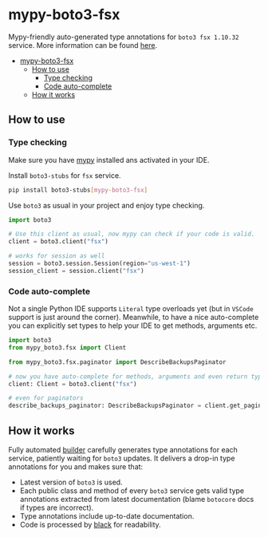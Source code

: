 # mypy-boto3-fsx

Mypy-friendly auto-generated type annotations for `boto3 fsx 1.10.32` service.
More information can be found [here](https://github.com/vemel/mypy_boto3).

- [mypy-boto3-fsx](#mypy-boto3-fsx)
  - [How to use](#how-to-use)
    - [Type checking](#type-checking)
    - [Code auto-complete](#code-auto-complete)
  - [How it works](#how-it-works)

## How to use

### Type checking

Make sure you have [mypy](https://github.com/python/mypy) installed ans activated in your IDE.

Install `boto3-stubs` for `fsx` service.

```bash
pip install boto3-stubs[mypy-boto3-fsx]
```

Use `boto3` as usual in your project and enjoy type checking.

```python
import boto3

# Use this client as usual, now mypy can check if your code is valid.
client = boto3.client("fsx")

# works for session as well
session = boto3.session.Session(region="us-west-1")
session_client = session.client("fsx")

```

### Code auto-complete

Not a single Python IDE supports `Literal` type overloads yet (but in `VSCode` support is just around the corner).
Meanwhile, to have a nice auto-complete you can explicitly set types to help your IDE to get methods, arguments etc.

```python
import boto3
from mypy_boto3.fsx import Client

from mypy_boto3.fsx.paginator import DescribeBackupsPaginator

# now you have auto-complete for methods, arguments and even return types
client: Client = boto3.client("fsx")

# even for paginators
describe_backups_paginator: DescribeBackupsPaginator = client.get_paginator("describe_backups")
```

## How it works

Fully automated [builder](https://github.com/vemel/mypy_boto3) carefully generates
type annotations for each service, patiently waiting for `boto3` updates. It delivers
a drop-in type annotations for you and makes sure that:

- Latest version of `boto3` is used.
- Each public class and method of every `boto3` service gets valid type annotations
  extracted from latest documentation (blame `botocore` docs if types are incorrect).
- Type annotations include up-to-date documentation.
- Code is processed by [black](https://github.com/psf/black) for readability.